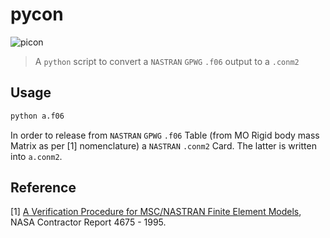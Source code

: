 # pycon

![picon](https://images-na.ssl-images-amazon.com/images/I/51ekKN9T7rL.jpg)

> A `python` script to convert a `NASTRAN` `GPWG` `.f06` output to a `.conm2`

## Usage

``` bash
python a.f06
```
In order to release from `NASTRAN` `GPWG` `.f06` Table (from MO Rigid body mass Matrix as per  [1] nomenclature) a `NASTRAN` `.conm2` Card. The latter is written into `a.conm2`.

## Reference

[1]	[A Verification Procedure for MSC/NASTRAN Finite
Element Models](http://citeseerx.ist.psu.edu/viewdoc/download?doi=10.1.1.81.951&rep=rep1&type=pdf), NASA Contractor Report 4675 - 1995.
